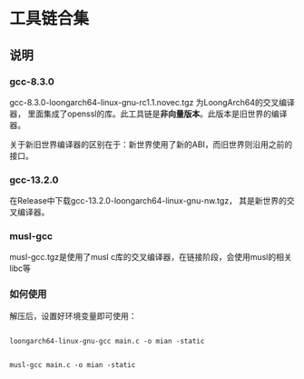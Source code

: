 # 工具链合集


## 说明


### gcc-8.3.0
gcc-8.3.0-loongarch64-linux-gnu-rc1.1.novec.tgz 为LoongArch64的交叉编译器，
里面集成了openssl的库。此工具链是**非向量版本**。此版本是旧世界的编译器。

关于新旧世界编译器的区别在于：新世界使用了新的ABI，而旧世界则沿用之前的接口。


### gcc-13.2.0
在Release中下载gcc-13.2.0-loongarch64-linux-gnu-nw.tgz， 其是新世界的交叉编译器。


### musl-gcc
musl-gcc.tgz是使用了musl c库的交叉编译器，在链接阶段，会使用musl的相关libc等


### 如何使用
解压后，设置好环境变量即可使用：


```shell

loongarch64-linux-gnu-gcc main.c -o mian -static

```

```shell

musl-gcc main.c -o mian -static

```






